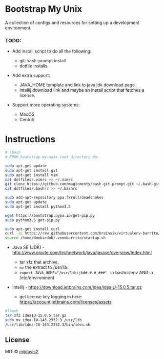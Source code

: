 # Bootstrap My Unix

A collection of configs and resources for setting up a development environment.

### TODO:

- Add install script to do all the following: 
    - git-bash-prompt install
    - dotfile installs
    
- Add extra support:
    - JAVA_HOME template and link to java jdk download page
    - intellij download link and maybe an install script that fetches a license.

- Support more operating systems:
    - MacOS
    - CentoS

# Instructions

```bash
# !bash
# FROM bootstrap-my-unix root directory do:

sudo apt-get update
sudo apt-get install git
sudo apt-get install vim
cat dotfiles/.vimrc >> ~/.vimrc
git clone https://github.com/magicmonty/bash-git-prompt.git ~/.bash-git-prompt --depth=1
cat dotfiles/.bashrc >> ~/.bashrc

sudo add-apt-repository ppa:fkrull/deadsnakes
sudo apt-get update
sudo apt-get install python3.5

wget https://bootstrap.pypa.io/get-pip.py
sudo python3.5 get-pip.py

sudo apt-get install curl
curl -sL https://raw.githubusercontent.com/brainsik/virtualenv-burrito/master/virtualenv-burrito.sh | $SHELL
source /home/doobiedob/.venvburrito/startup.sh
```

- Java SE (JDK) - http://www.oracle.com/technetwork/java/javase/overview/index.html
    - tar xfz that archive. 
    - ```mv``` the extract to /usr/lib.
    - ```export JAVA_HOME="/usr/lib/jkd#.#.#_###" ``` in bashrc/env AND in /etc/environment

- Intellij - https://download.jetbrains.com/idea/ideaIU-15.0.5.tar.gz
    - get license key logging in here: https://account.jetbrains.com/licenses/assets

```bash
#!bash
tar xfz ideaIU-15.0.5.tar.gz
sudo mv idea-IU-143.2332.3 /usr/lib
/usr/lib/idea-IU-143.2332.3/bin/idea.sh
```

## License

MIT © [mijdavis2](http://mdavisinsc.com)
